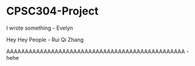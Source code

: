 # CPSC304-Project

I wrote something - Evelyn

Hey Hey People - Rui Qi Zhang

AAAAAAAAAAAAAAAAAAAAAAAAAAAAAAAAAAAAAAAAAAAAAAAA - hehe